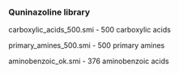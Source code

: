 ### Quninazoline library
carboxylic_acids_500.smi - 500 carboxylic acids  
  
primary_amines_500.smi - 500 primary amines  

aminobenzoic_ok.smi  - 376 aminobenzoic acids  




